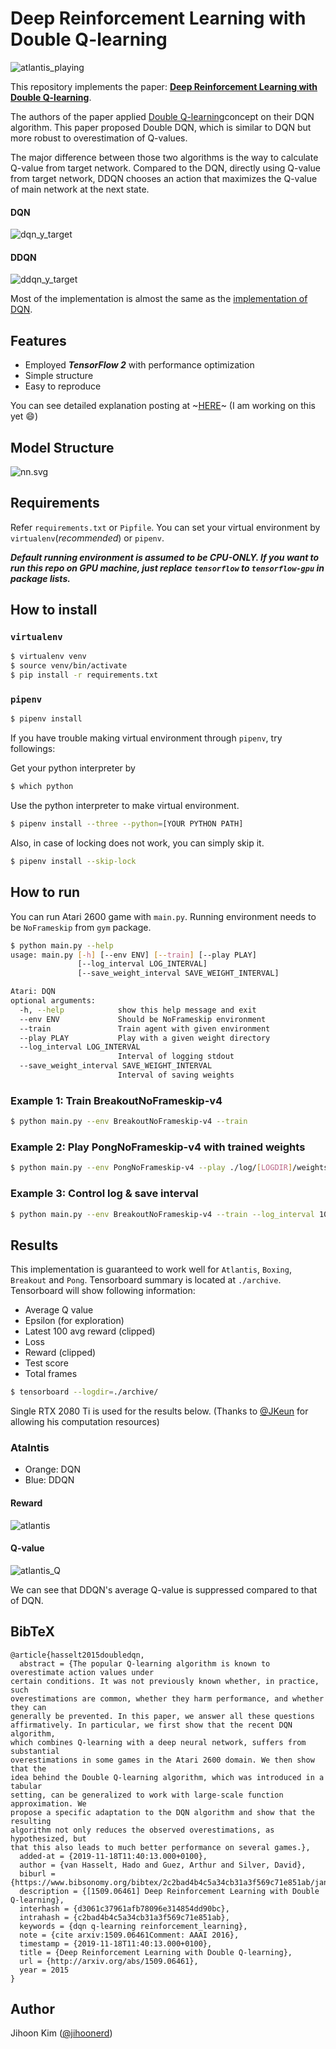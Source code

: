 # Deep Reinforcement Learning with Double Q-learning

![atlantis_playing](/assets/atlantis.gif)

This repository implements the paper: **[Deep Reinforcement Learning with Double Q-learning](https://arxiv.org/abs/1509.06461)**.

The authors of the paper applied [Double Q-learning](https://papers.nips.cc/paper/3964-double-q-learning)concept on their DQN algorithm. This paper proposed Double DQN, which is similar to DQN but more robust to overestimation of Q-values.

The major difference between those two algorithms is the way to calculate Q-value from target network. Compared to the DQN, directly using Q-value from target network, DDQN chooses an action that maximizes the Q-value of main network at the next state.

#### DQN
![dqn_y_target](/assets/y_dqn.png)

#### DDQN
![ddqn_y_target](/assets/y_ddqn.png)

Most of the implementation is almost the same as the [implementation of DQN](https://github.com/jihoonerd/Human-level-control-through-deep-reinforcement-learning).

## Features

* Employed ***TensorFlow 2*** with performance optimization
* Simple structure
* Easy to reproduce

You can see detailed explanation posting at ~[HERE]()~ (I am working on this yet :smile:)

## Model Structure

![nn.svg](/assets/nn.svg)

## Requirements

Refer `requirements.txt` or `Pipfile`. You can set your virtual environment by `virtualenv`(*recommended*) or `pipenv`. 

***Default running environment is assumed to be CPU-ONLY. If you want to run this repo on GPU machine, just replace `tensorflow` to `tensorflow-gpu` in package lists.***

## How to install

### `virtualenv`

```bash
$ virtualenv venv
$ source venv/bin/activate
$ pip install -r requirements.txt
```
### `pipenv`

```bash
$ pipenv install
```

If you have trouble making virtual environment through `pipenv`, try followings:

Get your python interpreter by
```bash
$ which python
```
Use the python interpreter to make virtual environment.
```bash
$ pipenv install --three --python=[YOUR PYTHON PATH]
```

Also, in case of locking does not work, you can simply skip it.
```bash
$ pipenv install --skip-lock
```

## How to run

You can run Atari 2600 game with `main.py`. Running environment needs to be `NoFrameskip` from `gym` package.

```bash
$ python main.py --help
usage: main.py [-h] [--env ENV] [--train] [--play PLAY]
               [--log_interval LOG_INTERVAL]
               [--save_weight_interval SAVE_WEIGHT_INTERVAL]

Atari: DQN
optional arguments:
  -h, --help            show this help message and exit
  --env ENV             Should be NoFrameskip environment
  --train               Train agent with given environment
  --play PLAY           Play with a given weight directory
  --log_interval LOG_INTERVAL
                        Interval of logging stdout
  --save_weight_interval SAVE_WEIGHT_INTERVAL
                        Interval of saving weights
```

### Example 1: Train BreakoutNoFrameskip-v4

``` bash
$ python main.py --env BreakoutNoFrameskip-v4 --train
```

### Example 2: Play PongNoFrameskip-v4 with trained weights

```bash
$ python main.py --env PongNoFrameskip-v4 --play ./log/[LOGDIR]/weights
```

### Example 3: Control log & save interval

```bash
$ python main.py --env BreakoutNoFrameskip-v4 --train --log_interval 100 --save_weight_interval 1000
```

## Results

This implementation is guaranteed to work well for `Atlantis`, `Boxing`, `Breakout` and `Pong`. Tensorboard summary is located at `./archive`. Tensorboard will show following information:

* Average Q value
* Epsilon (for exploration)
* Latest 100 avg reward (clipped)
* Loss
* Reward (clipped)
* Test score
* Total frames

```bash
$ tensorboard --logdir=./archive/
```

Single RTX 2080 Ti is used for the results below. (Thanks to [@JKeun](https://github.com/JKeun) for allowing his computation resources)

### Atalntis

* Orange: DQN
* Blue: DDQN

#### Reward

![atlantis](/assets/atlantis_result.png)

#### Q-value

![atlantis_Q](/assets/DDQN_Q-value.png)

We can see that DDQN's average Q-value is suppressed compared to that of DQN.

## BibTeX

```
@article{hasselt2015doubledqn,
  abstract = {The popular Q-learning algorithm is known to overestimate action values under
certain conditions. It was not previously known whether, in practice, such
overestimations are common, whether they harm performance, and whether they can
generally be prevented. In this paper, we answer all these questions
affirmatively. In particular, we first show that the recent DQN algorithm,
which combines Q-learning with a deep neural network, suffers from substantial
overestimations in some games in the Atari 2600 domain. We then show that the
idea behind the Double Q-learning algorithm, which was introduced in a tabular
setting, can be generalized to work with large-scale function approximation. We
propose a specific adaptation to the DQN algorithm and show that the resulting
algorithm not only reduces the observed overestimations, as hypothesized, but
that this also leads to much better performance on several games.},
  added-at = {2019-11-18T11:40:13.000+0100},
  author = {van Hasselt, Hado and Guez, Arthur and Silver, David},
  biburl = {https://www.bibsonomy.org/bibtex/2c2bad4b4c5a34cb31a3f569c71e851ab/jan.hofmann1},
  description = {[1509.06461] Deep Reinforcement Learning with Double Q-learning},
  interhash = {d3061c37961afb78096e314854dd90bc},
  intrahash = {c2bad4b4c5a34cb31a3f569c71e851ab},
  keywords = {dqn q-learning reinforcement_learning},
  note = {cite arxiv:1509.06461Comment: AAAI 2016},
  timestamp = {2019-11-18T11:40:13.000+0100},
  title = {Deep Reinforcement Learning with Double Q-learning},
  url = {http://arxiv.org/abs/1509.06461},
  year = 2015
}
```

## Author
Jihoon Kim ([@jihoonerd](https://github.com/jihoonerd))
